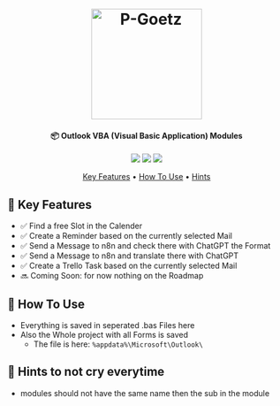 <!-- Credit to https://www.readme-templates.com/#key-features -->

<h1 align="center">
  <br>
  <a href="https://p-goetz.de/"><img src="https://p-goetz.de/wp-content/uploads/2025/04/20250404_P-Goetz_DEV_logo.png" alt="P-Goetz" width="200"></a>
</h1>

<h4 align="center">📦 Outlook VBA (Visual Basic Application) Modules</h4>

<p align="center">
  <a href="https://p-goetz.de/"><img src="https://img.shields.io/badge/Version-1.0.0-blue"></a>
  <a href="https://p-goetz.de/"><img src="https://img.shields.io/badge/Author-Philipp_Goetz-yellow"></a>
  <a href="https://p-goetz.de/"><img src="https://img.shields.io/badge/uptime-100%25-brightgreen"></a>

</p>

<p align="center">
  <a href="#key-features">Key Features</a> •
  <a href="#how-to-use">How To Use</a> •
  <a href="#Hints-to-not-cry-everytime">Hints</a>
</p>

<!-- Screenshot is optional -->
<!-- ![screenshot](https://raw.githubusercontent.com/amitmerchant1990/electron-markdownify/master/app/img/markdownify.gif) -->

## 🚀 Key Features

- ✅ Find a free Slot in the Calender
- ✅ Create a Reminder based on the currently selected Mail
- ✅ Send a Message to n8n and check there with ChatGPT the Format
- ✅ Send a Message to n8n and translate there with ChatGPT
- ✅ Create a Trello Task based on the currently selected Mail
- 🔜 Coming Soon: for now nothing on the Roadmap

## 🔧 How To Use

- Everything is saved in seperated .bas Files here
- Also the Whole project with all Forms is saved
  - The file is here: `%appdata%\Microsoft\Outlook\`

## 🤬 Hints to not cry everytime

- modules should not have the same name then the sub in the module
